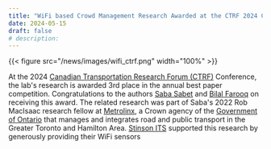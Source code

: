 ```yaml
---
title: "WiFi based Crowd Management Research Awarded at the CTRF 2024 Conference"
date: 2024-05-15
draft: false
# description:
---
```

{{< figure src="/news/images/wifi_ctrf.png" width="100%" >}}

<!--more-->

At the 2024 [Canadian Transportation Research Forum (CTRF)](https://ctrf.ca/) Conference, the lab's research is awarded 3rd place in the annual best paper competition. Congratulations to the authors [Saba Sabet](https://litrans.ca/team/sabet-s/) and [Bilal Farooq](https://litrans.ca/team/farooq-b/) on receiving this award. The related research was part of Saba's 2022 Rob MacIsaac research fellow at [Metrolinx](https://www.metrolinx.com/en/default.aspx), a Crown agency of the [Government of Ontario](https://www.ontario.ca/page/government-ontario) that manages and integrates road and public transport in the Greater Toronto and Hamilton Area. [Stinson ITS](https://ramudden.ca/digital.html) supported this research by generously providing their WiFi sensors
